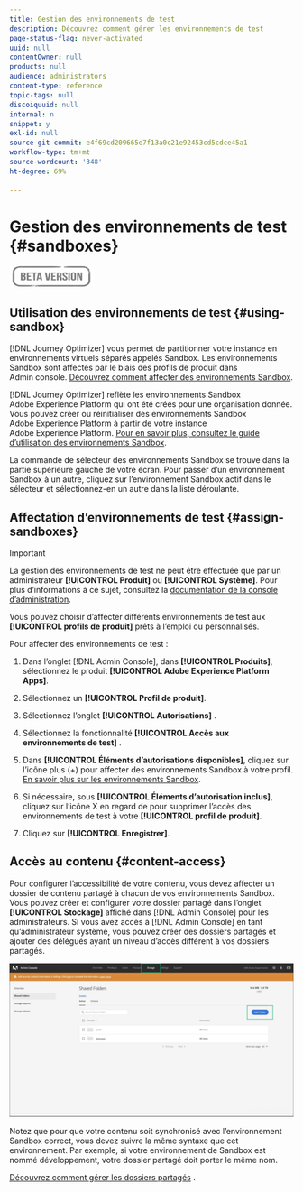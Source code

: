 ```yaml
---
title: Gestion des environnements de test
description: Découvrez comment gérer les environnements de test
page-status-flag: never-activated
uuid: null
contentOwner: null
products: null
audience: administrators
content-type: reference
topic-tags: null
discoiquuid: null
internal: n
snippet: y
exl-id: null
source-git-commit: e4f69cd209665e7f13a0c21e92453cd5cdce45a1
workflow-type: tm+mt
source-wordcount: '348'
ht-degree: 69%

---
```


# Gestion des environnements de test {#sandboxes}

![](../assets/do-not-localize/badge.png)

## Utilisation des environnements de test {#using-sandbox}

[!DNL Journey Optimizer] vous permet de partitionner votre instance en environnements virtuels séparés appelés Sandbox.
Les environnements Sandbox sont affectés par le biais des profils de produit dans Admin console. [Découvrez comment affecter des environnements Sandbox](permissions.md#create-product-profile).

[!DNL Journey Optimizer] reflète les environnements Sandbox Adobe Experience Platform qui ont été créés pour une organisation donnée.
Vous pouvez créer ou réinitialiser des environnements Sandbox Adobe Experience Platform à partir de votre instance Adobe Experience Platform. [Pour en savoir plus, consultez le guide d’utilisation des environnements Sandbox](https://experienceleague.adobe.com/docs/experience-platform/sandbox/ui/user-guide.html).

La commande de sélecteur des environnements Sandbox se trouve dans la partie supérieure gauche de votre écran. Pour passer d’un environnement Sandbox à un autre, cliquez sur l’environnement Sandbox actif dans le sélecteur et sélectionnez-en un autre dans la liste déroulante.

## Affectation d’environnements de test {#assign-sandboxes}

>[!IMPORTANT]
>
> La gestion des environnements de test ne peut être effectuée que par un administrateur **[!UICONTROL Produit]** ou **[!UICONTROL Système]**. Pour plus d’informations à ce sujet, consultez la [documentation de la console d’administration](https://helpx.adobe.com/enterprise/admin-guide.html/enterprise/using/admin-roles.ug.html).

Vous pouvez choisir d’affecter différents environnements de test aux **[!UICONTROL profils de produit]** prêts à l’emploi ou personnalisés.

Pour affecter des environnements de test :

1. Dans l’onglet [!DNL Admin Console], dans **[!UICONTROL Produits]**, sélectionnez le produit **[!UICONTROL Adobe Experience Platform Apps]**.

1. Sélectionnez un **[!UICONTROL Profil de produit]**.

1. Sélectionnez l’onglet **[!UICONTROL Autorisations]** .

1. Sélectionnez la fonctionnalité **[!UICONTROL Accès aux environnements de test]** .

1. Dans **[!UICONTROL Éléments d’autorisations disponibles]**, cliquez sur l’icône plus (+) pour affecter des environnements Sandbox à votre profil. [En savoir plus sur les environnements Sandbox](https://experienceleague.adobe.com/docs/experience-platform/sandbox/home.html).

1. Si nécessaire, sous **[!UICONTROL Éléments d’autorisation inclus]**, cliquez sur l’icône X en regard de pour supprimer l’accès des environnements de test à votre **[!UICONTROL profil de produit]**.

1. Cliquez sur **[!UICONTROL Enregistrer]**.

## Accès au contenu {#content-access}

Pour configurer l’accessibilité de votre contenu, vous devez affecter un dossier de contenu partagé à chacun de vos environnements Sandbox. Vous pouvez créer et configurer votre dossier partagé dans l’onglet **[!UICONTROL Stockage]** affiché dans [!DNL Admin Console] pour les administrateurs. Si vous avez accès à [!DNL Admin Console] en tant qu’administrateur système, vous pouvez créer des dossiers partagés et ajouter des délégués ayant un niveau d’accès différent à vos dossiers partagés.

![](../assets/do-not-localize/content_access.png)

Notez que pour que votre contenu soit synchronisé avec l’environnement Sandbox correct, vous devez suivre la même syntaxe que cet environnement. Par exemple, si votre environnement de Sandbox est nommé développement, votre dossier partagé doit porter le même nom.

[Découvrez comment gérer les dossiers partagés](https://helpx.adobe.com/enterprise/admin-guide.html/enterprise/using/manage-adobe-storage.ug.html) .
